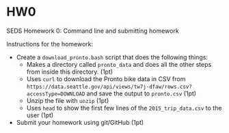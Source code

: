 # HW0
SEDS Homework 0: Command line and submitting homework

Instructions for the homework:
* Create a `download_pronto.bash` script that does the following things:
  * Makes a directory called `pronto_data` and does all the other steps from inside this directory. (1pt)
  * Uses `curl` to download the Pronto bike data in CSV from `https://data.seattle.gov/api/views/tw7j-dfaw/rows.csv?accessType=DOWNLOAD` and save the output to `pronto.csv` (1pt)
  * Unzip the file with `unzip` (1pt)
  * Uses `head` to show the first few lines of the `2015_trip_data.csv` to the user (1pt)
* Submit your homework using git/GitHub (1pt)
